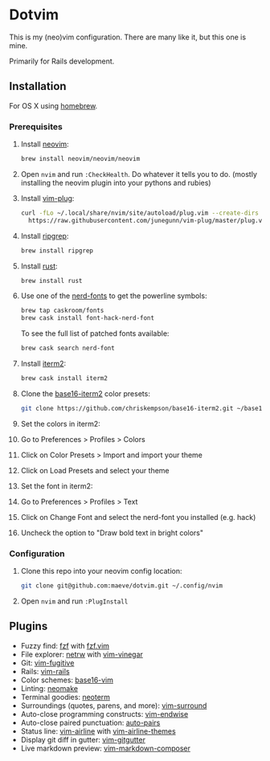 # Dotvim

This is my (neo)vim configuration. There are many like it, but this one is mine.

Primarily for Rails development.

## Installation

For OS X using [homebrew](https://brew.sh/).

### Prerequisites

1. Install [neovim](https://github.com/neovim/neovim):

    ```bash
    brew install neovim/neovim/neovim
    ```

2. Open `nvim` and run `:CheckHealth`. Do whatever it tells you to do.
   (mostly installing the neovim plugin into your pythons and rubies)

3. Install [vim-plug](https://github.com/junegunn/vim-plug):

    ```bash
    curl -fLo ~/.local/share/nvim/site/autoload/plug.vim --create-dirs \
      https://raw.githubusercontent.com/junegunn/vim-plug/master/plug.vim
    ```

4. Install [ripgrep](https://github.com/BurntSushi/ripgrep):

    ```bash
    brew install ripgrep
    ```

5. Install [rust](https://rust-lang.org):

    ```bash
    brew install rust
    ```

6. Use one of the [nerd-fonts](https://github.com/ryanoasis/nerd-fonts) to get the
   powerline symbols:

    ```bash
    brew tap caskroom/fonts
    brew cask install font-hack-nerd-font
    ```

   To see the full list of patched fonts available:

    ```bash
    brew cask search nerd-font
    ```

7. Install [iterm2](https://www.iterm2.com):

    ```bash
    brew cask install iterm2
    ```

8. Clone the [base16-iterm2](https://github.com/chriskempson/base16-iterm2)
   color presets:

    ```bash
    git clone https://github.com/chriskempson/base16-iterm2.git ~/base16-iterm2
    ```

9. Set the colors in iterm2:
  1. Go to Preferences > Profiles > Colors
  2. Click on Color Presets > Import and import your theme
  3. Click on Load Presets and select your theme

10. Set the font in iterm2:
  1. Go to Preferences > Profiles > Text
  2. Click on Change Font and select the nerd-font you installed (e.g. hack)
  3. Uncheck the option to "Draw bold text in bright colors"

### Configuration

1. Clone this repo into your neovim config location:

    ```bash
    git clone git@github.com:maeve/dotvim.git ~/.config/nvim
    ```

2. Open `nvim` and run `:PlugInstall`

## Plugins

* Fuzzy find: [fzf](https://github.com/junegunn/fzf) with [fzf.vim](https://github.com/junegunn/fzf.vim)
* File explorer: [netrw](http://www.vim.org/scripts/script.php?script_id=1075) with [vim-vinegar](https://github.com/tpope/vim-vinegar)
* Git: [vim-fugitive](https://github.com/tpope/vim-fugitive)
* Rails: [vim-rails](https://github.com/tpope/vim-rails)
* Color schemes: [base16-vim](https://github.com/chriskempson/base16-vim)
* Linting: [neomake](https://github.com/neomake/neomake)
* Terminal goodies: [neoterm](https://github.com/kassio/neoterm)
* Surroundings (quotes, parens, and more): [vim-surround](https://github.com/tpope/vim-surround)
* Auto-close programming constructs: [vim-endwise](https://github.com/tpope/vim/endwise)
* Auto-close paired punctuation: [auto-pairs](https://github.com/jiangmiao/auto-pairs)
* Status line: [vim-airline](https://github.com/vim-airline/vim-airline) with [vim-airline-themes](https://github.com/vim-airline/vim-airline-themes)
* Display git diff in gutter: [vim-gitgutter](https://github.com/airblade/vim-gitgutter)
* Live markdown preview: [vim-markdown-composer](https://github.com/euclio/vim-markdown-composer)
